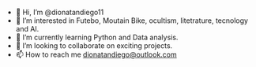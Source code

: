 - 👋 Hi, I’m @dionatandiego11
- 👀 I’m interested in Futebo, Moutain Bike, ocultism, litetrature, tecnology and AI.
- 🌱 I’m currently learning Python and Data analysis.
- 💞️ I’m looking to collaborate on exciting projects.
- 📫 How to reach me <dionatandiego@outlook.com>

<!---
dionatandiego11/dionatandiego11 is a ✨ special ✨ repository because its `README.md` (this file) appears on your GitHub profile.
You can click the Preview link to take a look at your changes.
--->
